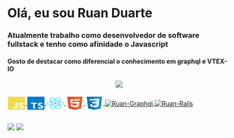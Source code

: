 <h1>Olá, eu sou Ruan Duarte</h1>
<h3>Atualmente trabalho como desenvolvedor de software fullstack e tenho como afinidade o Javascript</h3>
<h4>Gosto de destacar como diferencial o conhecimento em graphql e VTEX-IO</h4>

<div align="center">
  <a href="https://github.com/ruanduarte03">
<!--   <img height="180em" src="https://github-readme-stats.vercel.app/api?username=ruanduarte03&show_icons=true&theme=dracula&include_all_commits=true&count_private=true"/> -->
  <img height="180em" src="https://github-readme-stats.vercel.app/api/top-langs/?username=ruanduarte03&layout=compact&langs_count=7&theme=dracula"/>
</div>
  
<div style="display: inline_block"><br>
  <img align="center" alt="Ruan-Js" height="30" width="40" src="https://raw.githubusercontent.com/devicons/devicon/master/icons/javascript/javascript-plain.svg">
  <img align="center" alt="Ruan-Ts" height="30" width="40" src="https://raw.githubusercontent.com/devicons/devicon/master/icons/typescript/typescript-plain.svg">
  <img align="center" alt="Ruan-React" height="30" width="40" src="https://raw.githubusercontent.com/devicons/devicon/master/icons/react/react-original.svg">
  <img align="center" alt="Ruan-HTML" height="30" width="40" src="https://raw.githubusercontent.com/devicons/devicon/master/icons/html5/html5-original.svg">
  <img align="center" alt="Ruan-CSS" height="30" width="40" src="https://raw.githubusercontent.com/devicons/devicon/master/icons/css3/css3-original.svg">
  <img align="center" alt="Ruan-Graphql" height="30" width="40" src="https://cdn.jsdelivr.net/gh/devicons/devicon/icons/graphql/graphql-plain.svg" />
  <img align="center" alt="Ruan-Rails" height="30" width="40" src="https://cdn.jsdelivr.net/gh/devicons/devicon/icons/rails/rails-plain-wordmark.svg" />
</div>
  
  
  ##
 
<div> 
  <a href="https://instagram.com/ruansousa03" target="_blank"><img src="https://img.shields.io/badge/-Instagram-%23E4405F?style=for-the-badge&logo=instagram&logoColor=white" target="_blank"></a>
  <a href="https://www.linkedin.com/in/ruan-d-99139b125/" target="_blank"><img src="https://img.shields.io/badge/-LinkedIn-%230077B5?style=for-the-badge&logo=linkedin&logoColor=white" target="_blank"></a>
</div>
